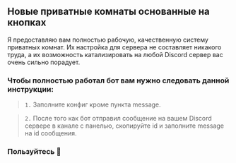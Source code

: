 ## Новые приватные комнаты основанные на кнопках

Я предоставляю вам полностью рабочую, качественную систему приватных комнат. Их настройка для сервера не составляет никакого труда, а их возможность катализировать на любой Discord сервер вас очень сильно порадует.

### Чтобы полностью работал бот вам нужно следовать данной инструкции:

> `1.` Заполните конфиг кроме пункта message.

> `2.` После того как бот отправил сообщение на вашем Discord сервере в канале с панелью, скопируйте id и заполните message на id сообщения. 

### Пользуйтесь 💚
